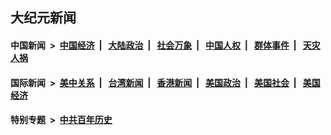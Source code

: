 ## 大纪元新闻

#### 中国新闻 &nbsp;>&nbsp; [中国经济](indexes/ncid283/README.md?11181645) &nbsp;| &nbsp; [大陆政治](indexes/ncid277/README.md?11181645) &nbsp;| &nbsp; [社会万象](indexes/ncid282/README.md?11181645) &nbsp;| &nbsp; [中国人权](indexes/ncid278/README.md?11181645) &nbsp;| &nbsp; [群体事件](indexes/ncid279/README.md?11181645) &nbsp;| &nbsp; [天灾人祸](indexes/ncid280/README.md?11181645)

#### 国际新闻 &nbsp;>&nbsp; [美中关系](indexes/nf1412576/README.md?11181645) &nbsp;| &nbsp; [台湾新闻](indexes/ncid1349361/README.md?11181645) &nbsp;| &nbsp; [香港新闻](indexes/ncid1349362/README.md?11181645) &nbsp;| &nbsp; [美国政治](indexes/ncid1078159/README.md?11181645) &nbsp;| &nbsp; [美国社会](indexes/ncid1078160/README.md?11181645) &nbsp;| &nbsp; [美国经济](indexes/ncid1078158/README.md?11181645)

#### 特别专题 &nbsp;>&nbsp; [中共百年历史](https://github.com/epoch-news/epoch-special/blob/master/README.md?11181645)  
